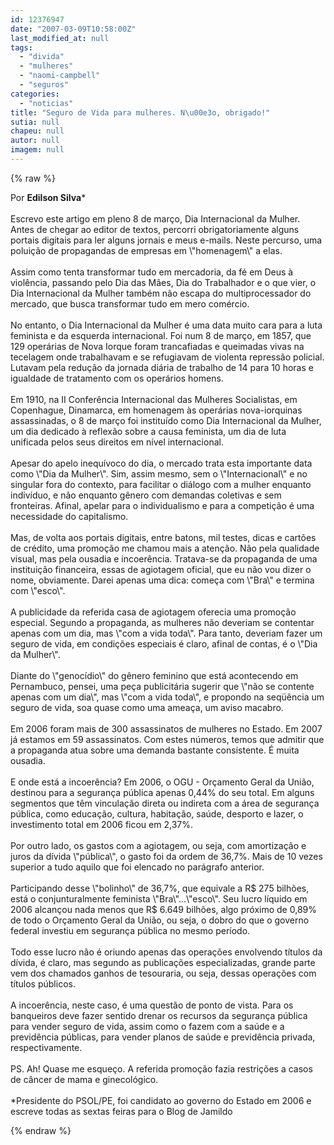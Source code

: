 ```yaml
---
id: 12376947
date: "2007-03-09T10:58:00Z"
last_modified_at: null
tags:
  - "divida"
  - "mulheres"
  - "naomi-campbell"
  - "seguros"
categories:
  - "noticias"
title: "Seguro de Vida para mulheres. N\u00e3o, obrigado!"
sutia: null
chapeu: null
autor: null
imagem: null
---
```

{% raw %}
<p><P>Por <STRONG>Edilson Silva</STRONG>*<BR><BR>Escrevo este artigo em pleno 8 de março, Dia Internacional da Mulher. Antes de chegar ao editor de textos, percorri obrigatoriamente alguns portais digitais para ler alguns jornais e meus e-mails. Neste percurso, uma poluição de propagandas de empresas em \"homenagem\" a elas.<BR><BR>Assim como tenta transformar tudo em mercadoria, da fé em Deus à violência, passando pelo Dia das Mães, Dia do Trabalhador e o que vier, o Dia Internacional da Mulher também não escapa do multiprocessador do mercado, que busca transformar tudo em mero comércio.<BR><BR>No entanto, o Dia Internacional da Mulher é uma data muito cara para a luta feminista e da esquerda internacional. Foi num 8 de março, em 1857, que 129 operárias de Nova Iorque foram trancafiadas e queimadas vivas na tecelagem onde trabalhavam e se refugiavam de violenta repressão policial. Lutavam pela redução da jornada diária de trabalho de 14 para 10 horas e igualdade de tratamento com os operários homens.<BR><BR>Em 1910, na II Conferência Internacional das Mulheres Socialistas, em Copenhague, Dinamarca, em homenagem às operárias nova-iorquinas assassinadas, o 8 de março foi instituído como Dia Internacional da Mulher, um dia dedicado à reflexão sobre a causa feminista, um dia de luta unificada pelos seus direitos em nível internacional.<BR><BR>Apesar do apelo inequívoco do dia, o mercado trata esta importante data como \"Dia da Mulher\". Sim, assim mesmo, sem o \"Internacional\" e no singular fora do contexto, para facilitar o diálogo com a mulher enquanto indivíduo, e não enquanto gênero com demandas coletivas e sem fronteiras. Afinal, apelar para o individualismo e para a competição é uma necessidade do capitalismo.<BR><BR>Mas, de volta aos portais digitais, entre batons, mil testes, dicas e cartões de crédito, uma promoção me chamou mais a atenção. Não pela qualidade visual, mas pela ousadia e incoerência. Tratava-se da propaganda de uma instituição financeira, essas de agiotagem oficial, que eu não vou dizer o nome, obviamente. Darei apenas uma dica: começa com \"Bra\" e termina com \"esco\".<BR><BR>A publicidade da referida casa de agiotagem oferecia uma promoção especial. Segundo a propaganda, as mulheres não deveriam se contentar apenas com um dia, mas \"com a vida toda\". Para tanto, deveriam fazer um seguro de vida, em condições especiais é claro, afinal de contas, é o \"Dia da Mulher\".<BR><BR>Diante do \"genocídio\" do gênero feminino que está acontecendo em Pernambuco, pensei, uma peça publicitária sugerir que \"não se contente apenas com um dia\", mas \"com a vida toda\", e propondo na seqüência um seguro de vida, soa quase como uma ameaça, um aviso macabro.<BR><BR>Em 2006 foram mais de 300 assassinatos de mulheres no Estado. Em 2007 já estamos em 59 assassinatos. Com estes números, temos que admitir que a propaganda atua sobre uma demanda bastante consistente. É muita ousadia.<BR><BR>E onde está a incoerência? Em 2006, o OGU - Orçamento Geral da União, destinou para a segurança pública apenas 0,44% do seu total. Em alguns segmentos que têm vinculação direta ou indireta com a área de segurança pública, como educação, cultura, habitação, saúde, desporto e lazer, o investimento total em 2006 ficou em 2,37%.<BR><BR>Por outro lado, os gastos com a agiotagem, ou seja, com amortização e juros da dívida \"pública\", o gasto foi da ordem de 36,7%. Mais de 10 vezes superior a tudo aquilo que foi elencado no parágrafo anterior. <BR><BR>Participando desse \"bolinho\" de 36,7%, que equivale a R$ 275 bilhões, está o conjunturalmente feminista \"Bra\"...\"esco\". Seu lucro líquido em 2006 alcançou nada menos que R$ 6.649 bilhões, algo próximo de 0,89% de todo o Orçamento Geral da União, ou seja, o dobro do que o governo federal investiu em segurança pública no mesmo período.<BR><BR>Todo esse lucro não é oriundo apenas das operações envolvendo títulos da dívida, é claro, mas segundo as publicações especializadas, grande parte vem dos chamados ganhos de tesouraria, ou seja, dessas operações com títulos públicos.<BR><BR>A incoerência, neste caso, é uma questão de ponto de vista. Para os banqueiros deve fazer sentido drenar os recursos da segurança pública para vender seguro de vida, assim como o fazem com a saúde e a previdência públicas, para vender planos de saúde e previdência privada, respectivamente.<BR><BR>PS. Ah! Quase me esqueço. A referida promoção fazia restrições a casos de câncer de mama e ginecológico.<BR><BR>*Presidente do PSOL/PE, foi candidato ao governo do Estado em 2006 e escreve todas as sextas feiras para o Blog de Jamildo</P> </p>
{% endraw %}
